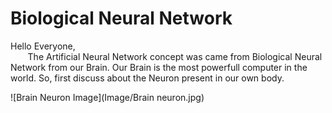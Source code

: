 # Biological Neural Network

Hello Everyone,<br>
&nbsp;&nbsp;&nbsp;&nbsp;&nbsp;&nbsp; The Artificial Neural Network concept was came from Biological Neural Network from our Brain. Our Brain is the most powerfull computer in the world. 
So, first discuss about the Neuron present in our own body.

![Brain Neuron Image](Image/Brain neuron.jpg)
